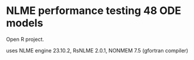 # NLME performance testing 48 ODE models

Open R project.

uses NLME engine 23.10.2, RsNLME 2.0.1, NONMEM 7.5 (gfortran compiler)

